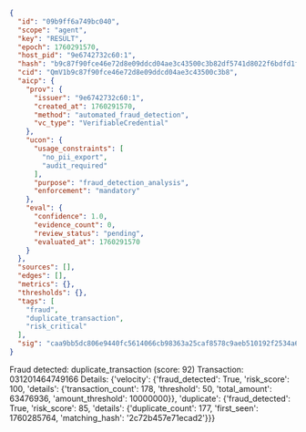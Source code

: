 ```json
{
  "id": "09b9ff6a749bc040",
  "scope": "agent",
  "key": "RESULT",
  "epoch": 1760291570,
  "host_pid": "9e6742732c60:1",
  "hash": "b9c87f90fce46e72d8e09ddcd04ae3c43500c3b82df5741d8022f6bdfd1fa022",
  "cid": "QmV1b9c87f90fce46e72d8e09ddcd04ae3c43500c3b8",
  "aicp": {
    "prov": {
      "issuer": "9e6742732c60:1",
      "created_at": 1760291570,
      "method": "automated_fraud_detection",
      "vc_type": "VerifiableCredential"
    },
    "ucon": {
      "usage_constraints": [
        "no_pii_export",
        "audit_required"
      ],
      "purpose": "fraud_detection_analysis",
      "enforcement": "mandatory"
    },
    "eval": {
      "confidence": 1.0,
      "evidence_count": 0,
      "review_status": "pending",
      "evaluated_at": 1760291570
    }
  },
  "sources": [],
  "edges": [],
  "metrics": {},
  "thresholds": {},
  "tags": [
    "fraud",
    "duplicate_transaction",
    "risk_critical"
  ],
  "sig": "caa9bb5dc806e9440fc5614066cb98363a25caf8578c9aeb510192f2534a627d"
}
```

Fraud detected: duplicate_transaction (score: 92)
Transaction: 031201464749166
Details: {'velocity': {'fraud_detected': True, 'risk_score': 100, 'details': {'transaction_count': 178, 'threshold': 50, 'total_amount': 63476936, 'amount_threshold': 10000000}}, 'duplicate': {'fraud_detected': True, 'risk_score': 85, 'details': {'duplicate_count': 177, 'first_seen': 1760285764, 'matching_hash': '2c72b457e71ecad2'}}}